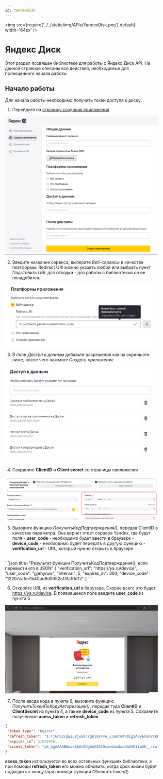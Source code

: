 ```yaml
---
id: YandexDisk
---
```


<img src={require('../../static/img/APIs/YandexDisk.png').default} width='64px' />

# Яндекс Диск

Этот раздел посвящен библиотеке для работы с Яндекс Диск API. На данной странице описаны все действия, необходимые для полноценного начала работы

## Начало работы

Для начала работы необходимо получить токен доступа к диску:

1. Перейдите на [страницу создания приложения](https://oauth.yandex.ru/client/new/) 

![BF](../../static/img/Docs/YandexDisk/1.png)

2. Введите название сервиса, выберите *Веб-сервисы* в качестве платформы. Redirect URI можно указать любой или выбрать пункт *Подставить URL для отладки* - для работы с библиотекой он не понадобится.

![BF](../../static/img/Docs/YandexDisk/3.png)

3. В поле *Доступ к данным* добавьте разрешения как на скриншоте ниже, после чего нажмите *Создать приложение*

![BF](../../static/img/Docs/YandexDisk/2.png)

4. Сохраните **ClientID** и **Client secret** со страницы приложения

![BF](../../static/img/Docs/YandexDisk/4.png)

5. Вызовите функцию *ПолучитьКодПодтверждения()*, передав ClientID в качестве параметра. Она вернет ответ сервера Yandex, где будут поля
		- **user_code** - необходимо будет ввести в браузере
		- **device_code** - необходимо будет передать в другую функцию
		- **verification_url** - URL, который нужно открыть в браузере
<br/>
		```json title="Результат функции ПолучитьКодПодтверждения(), если перевести его в JSON"
			{
			 "verification_url": "https://ya.ru/device",
			 "user_code": "gjehyruw",
			 "interval": 5,
			 "expires_in": 300,
			 "device_code": "12207cafec1b40ad8d0052af3faf0d12"
			}
		```

6. Откройте URL из **verification_url** в барузере. Скорее всего это будет https://ya.ru/device. В появившееся поле введите **user_code** из пункта 5 

![BF](../../static/img/Docs/YandexDisk/5.png)

7. После ввода кода в пункте 6, вызовите функцию *ПолучитьТокенПоКодуАвторизации()*, передав туда **ClientID** и **ClientSecret** из пункта 4, а также **device_code** из пункта 5. Сохраните полученные **acess_token** и **refresh_token**

```json title="Результат функции ПолучитьТокенПоКодуАвторизации(), если перевести его в JSON"
{
 "token_type": "bearer",
 "refresh_token": "1:Tj6nD2vgE2L8jwSm:YgWjQXPv6_y3e07GW70ig2AOyEXoRVsKKpApGHq2EOg7pfx0MKrXiCrfLBFtzgQawdawdwadad3Sasa9z2H0vSeZKNmZmA",
 "expires_in": 31535956,
 "access_token": "y0_AgAAAABWxxdkAAs0QgAAAAD59cawdawdwadadVKIiwGK__crw"
}
```

**acess_token** используется во всех остальных функциях библиотеки, а при помощи **refresh_token** его можно обновить, когда срок жизни будет подходить к концу (при помощи функции *ОбновитьТокен()*)